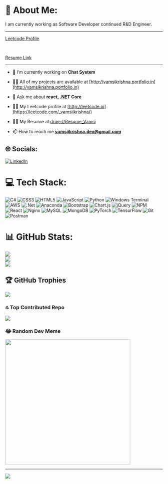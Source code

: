 # 💫 About Me:
I am currently working as Software Developer continued R&D Engineer.
<hr/>
 <a href='https://leetcode.com/u/_vamsiikrishna/'>Leetcode Profile</a><pre>                </pre><a href='https://drive.google.com/file/d/1rDkg05c53LZPsFeaZB_zjVNjbBMdQIOa/view?usp=sharing'>Resume Link</a>
<hr/>


- 🔭 I’m currently working on **Chat System**

- 👨‍💻 All of my projects are available at [http://vamsikrishna.portfolio.in](http://vamsikrishna.portfolio.in)

- 💬 Ask me about **react, .NET Core**
  
- 👨‍💻 My Leetcode profile at [http://leetcode.io](https://leetcode.com/_vamsiikrishna/)
  
-  👨‍💻 My Resume at [drive://Resume_Vamsi ](https://drive.google.com/file/d/1rDkg05c53LZPsFeaZB_zjVNjbBMdQIOa/view?usp=sharing)

- 📫 How to reach me **vamsiikrishna.dev@gmail.com**
  

## 🌐 Socials:
[![LinkedIn](https://img.shields.io/badge/LinkedIn-%230077B5.svg?logo=linkedin&logoColor=white)](https://www.linkedin.com/in/vamsi-krishna-b7543922b/) 

# 💻 Tech Stack:
![C#](https://img.shields.io/badge/c%23-%23239120.svg?style=flat&logo=csharp&logoColor=white) ![CSS3](https://img.shields.io/badge/css3-%231572B6.svg?style=flat&logo=css3&logoColor=white) ![HTML5](https://img.shields.io/badge/html5-%23E34F26.svg?style=flat&logo=html5&logoColor=white) ![JavaScript](https://img.shields.io/badge/javascript-%23323330.svg?style=flat&logo=javascript&logoColor=%23F7DF1E) ![Python](https://img.shields.io/badge/python-3670A0?style=flat&logo=python&logoColor=ffdd54) ![Windows Terminal](https://img.shields.io/badge/Windows%20Terminal-%234D4D4D.svg?style=flat&logo=windows-terminal&logoColor=white) ![AWS](https://img.shields.io/badge/AWS-%23FF9900.svg?style=flat&logo=amazon-aws&logoColor=white) ![.Net](https://img.shields.io/badge/.NET-5C2D91?style=flat&logo=.net&logoColor=white) ![Anaconda](https://img.shields.io/badge/Anaconda-%2344A833.svg?style=flat&logo=anaconda&logoColor=white) ![Bootstrap](https://img.shields.io/badge/bootstrap-%238511FA.svg?style=flat&logo=bootstrap&logoColor=white) ![Chart.js](https://img.shields.io/badge/chart.js-F5788D.svg?style=flat&logo=chart.js&logoColor=white) ![jQuery](https://img.shields.io/badge/jquery-%230769AD.svg?style=flat&logo=jquery&logoColor=white) ![NPM](https://img.shields.io/badge/NPM-%23CB3837.svg?style=flat&logo=npm&logoColor=white) ![React](https://img.shields.io/badge/react-%2320232a.svg?style=flat&logo=react&logoColor=%2361DAFB) ![Nginx](https://img.shields.io/badge/nginx-%23009639.svg?style=flat&logo=nginx&logoColor=white) ![MySQL](https://img.shields.io/badge/mysql-4479A1.svg?style=flat&logo=mysql&logoColor=white) ![MongoDB](https://img.shields.io/badge/MongoDB-%234ea94b.svg?style=flat&logo=mongodb&logoColor=white) ![PyTorch](https://img.shields.io/badge/PyTorch-%23EE4C2C.svg?style=flat&logo=PyTorch&logoColor=white) ![TensorFlow](https://img.shields.io/badge/TensorFlow-%23FF6F00.svg?style=flat&logo=TensorFlow&logoColor=white) ![Git](https://img.shields.io/badge/git-%23F05033.svg?style=flat&logo=git&logoColor=white) ![Postman](https://img.shields.io/badge/Postman-FF6C37?style=flat&logo=postman&logoColor=white)
# 📊 GitHub Stats:
![](https://github-readme-stats.vercel.app/api?username=vamsi-krishna-mishran&theme=dark&hide_border=false&include_all_commits=false&count_private=false)<br/>
![](https://github-readme-streak-stats.herokuapp.com/?user=vamsi-krishna-mishran&theme=dark&hide_border=false)<br/>
![](https://github-readme-stats.vercel.app/api/top-langs/?username=vamsi-krishna-mishran&theme=dark&hide_border=false&include_all_commits=false&count_private=false&layout=compact)

## 🏆 GitHub Trophies
![](https://github-profile-trophy.vercel.app/?username=vamsi-krishna-mishran&theme=radical&no-frame=true&no-bg=true&margin-w=4)

### 🔝 Top Contributed Repo
![](https://github-contributor-stats.vercel.app/api?username=vamsi-krishna-mishran&limit=5&theme=dark&combine_all_yearly_contributions=true)

### 😂 Random Dev Meme
<img src='https://memer-new.vercel.app/' style="height: 400px;"/>

---
[![](https://visitcount.itsvg.in/api?id=vamsi-krishna-mishran&icon=0&color=0)](https://visitcount.itsvg.in)

<!-- Proudly created with GPRM ( https://gprm.itsvg.in ) -->

